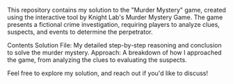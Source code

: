 This repository contains my solution to the "Murder Mystery" game, created using the interactive tool by Knight Lab's Murder Mystery Game. The game presents a fictional crime investigation, requiring players to analyze clues, suspects, and events to determine the perpetrator.

Contents
Solution File: My detailed step-by-step reasoning and conclusion to solve the murder mystery.
Approach: A breakdown of how I approached the game, from analyzing the clues to evaluating the suspects.

Feel free to explore my solution, and reach out if you'd like to discuss!
